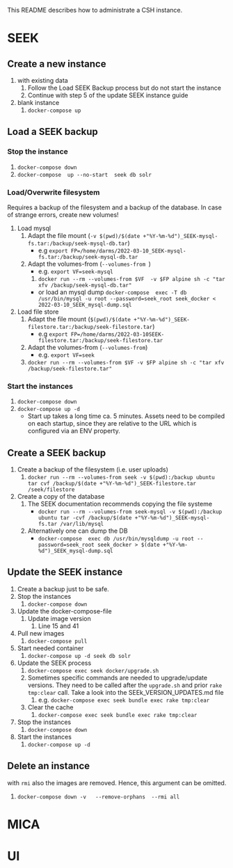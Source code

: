 This README describes how to administrate a CSH instance.

# SEEK 
## Create a new instance
1. with existing data
   1. Follow the Load SEEK Backup process but do not start the instance
   2. Continue with step 5 of the update SEEK instance guide
2. blank instance
   1. `docker-compose up`

## Load a SEEK backup
### Stop the instance
1. `docker-compose down`
2. `docker-compose  up --no-start  seek db solr`
### Load/Overwrite filesystem
Requires a backup of the filesystem  and a backup of the database. In case of strange errors, create new volumes!
1. Load mysql
   1. Adapt the file mount (`-v $(pwd)/$(date +"%Y-%m-%d")_SEEK-mysql-fs.tar:/backup/seek-mysql-db.tar`)
      - e.g `export FP=/home/darms/2022-03-10_SEEK-mysql-fs.tar:/backup/seek-mysql-db.tar`
   2. Adapt the volumes-from (`--volumes-from `)
      - e.g. `export VF=seek-mysql`
      1. `docker run --rm --volumes-from $VF  -v $FP alpine sh -c "tar xfv /backup/seek-mysql-db.tar"`
      - or load an mysql dump
         `docker-compose  exec -T db /usr/bin/mysql -u root --password=seek_root seek_docker < 2022-03-10_SEEK_mysql-dump.sql`
2. Load file store
   1. Adapt the file mount (`$(pwd)/$(date +"%Y-%m-%d")_SEEK-filestore.tar:/backup/seek-filestore.tar`)
      - e.g `export FP=/home/darms/2022-03-10SEEK-filestore.tar:/backup/seek-filestore.tar`
   2. Adapt the volumes-from (`--volumes-from`)
      - e.g. `export VF=seek`
   3. `docker run --rm --volumes-from $VF -v $FP alpine sh -c "tar xfv /backup/seek-filestore.tar"` 
   
### Start the instances
1. `docker-compose down`
2. `docker-compose up -d`
   - Start up takes a long time ca. 5 minutes. Assets need to be compiled on each startup, since they are relative to
     the URL which is configured via an ENV property.

## Create a SEEK backup
1. Create a backup of the filesystem (i.e. user uploads)
   1. `docker run --rm --volumes-from seek -v $(pwd):/backup ubuntu tar cvf /backup/$(date +"%Y-%m-%d")_SEEK-filestore.tar /seek/filestore`
2. Create a copy of the database
   1. The SEEK documentation recommends copying the file systeme
      - `docker run --rm --volumes-from seek-mysql -v $(pwd):/backup ubuntu tar -cvf /backup/$(date +"%Y-%m-%d")_SEEK-mysql-fs.tar /var/lib/mysql`
   2. Alternatively one can dump the DB
      - `docker-compose  exec db /usr/bin/mysqldump -u root --password=seek_root seek_docker > $(date +"%Y-%m-%d")_SEEK_mysql-dump.sql`

## Update the SEEK instance
1. Create a backup just to be safe.
3. Stop the instances
   1. `docker-compose down`
4. Update the docker-compose-file
   1. Update image version
      1. Line 15 and 41
5. Pull new images   
   1. `docker-compose pull`
6. Start needed container
   1. `docker-compose up -d seek db solr`
7. Update the SEEK process 
   1. `docker-compose exec seek docker/upgrade.sh`
   2. Sometimes specific commands are needed to upgrade/update versions. They need to be called after the `upgrade.sh` and prior `rake tmp:clear` call.
      Take a look into the SEEk_VERSION_UPDATES.md file
      1. e.g. `docker-compose exec seek bundle exec rake tmp:clear`
   4. Clear the cache
      1. `docker-compose exec seek bundle exec rake tmp:clear`
8. Stop the instances
   1. `docker-compose down`
9. Start the instances
   1. `docker-compose up -d`

## Delete an instance
with `rmi` also the images are removed. Hence, this argument can be omitted. 
1. `docker-compose down -v   --remove-orphans  --rmi all`

# MICA

# UI
